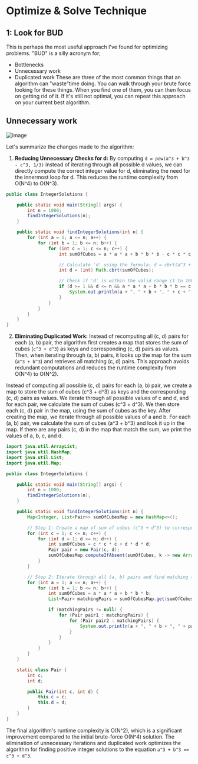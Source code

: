 # Optimize & Solve Technique
## 1: Look for BUD 
This is perhaps the most useful approach I've found for optimizing problems. "BUD" is a silly acronym for; 
* Bottlenecks 
* Unnecessary work
* Duplicated work
 These are three of the most common things that an algorithm can "waste"time doing. You can walk through 
your brute force looking for these things. When you find one of them, you can then focus on getting rid of it. 
If it's still not optimal, you can repeat this approach on your current best algorithm.


## Unnecessary work
![image](https://github.com/bruhathisp/dsa_java/assets/91585301/aecc4782-63cb-47c8-88b7-781571abca47)

Let's summarize the changes made to the algorithm:

1. **Reducing Unnecessary Checks for d:** By computing `d = pow(a^3 + b^3 - c^3, 1/3)` instead of iterating through all possible d values, we can directly compute the correct integer value for d, eliminating the need for the innermost loop for d. This reduces the runtime complexity from O(N^4) to O(N^3).
``` java 
public class IntegerSolutions {

    public static void main(String[] args) {
        int n = 1000;
        findIntegerSolutions(n);
    }

    public static void findIntegerSolutions(int n) {
        for (int a = 1; a <= n; a++) {
            for (int b = 1; b <= n; b++) {
                for (int c = 1; c <= n; c++) {
                    int sumOfCubes = a * a * a + b * b * b - c * c * c;

                    // Calculate 'd' using the formula: d = cbrt(a^3 + b^3 - c^3)
                    int d = (int) Math.cbrt(sumOfCubes);

                    // Check if 'd' is within the valid range (1 to 1000) and if the equation holds true
                    if (d >= 1 && d <= n && a * a * a + b * b * b == c * c * c + d * d * d) {
                        System.out.println(a + ", " + b + ", " + c + ", " + d);
                    }
                }
            }
        }
    }
}
```


2. **Eliminating Duplicated Work:** Instead of recomputing all (c, d) pairs for each (a, b) pair, the algorithm first creates a map that stores the sum of cubes (`c^3 + d^3`) as keys and corresponding (c, d) pairs as values. Then, when iterating through (a, b) pairs, it looks up the map for the sum (`a^3 + b^3`) and retrieves all matching (c, d) pairs. This approach avoids redundant computations and reduces the runtime complexity from O(N^4) to O(N^2).

Instead of computing all possible (c, d) pairs for each (a, b) pair, we create a map to store the sum of cubes (c^3 + d^3) as keys and the corresponding (c, d) pairs as values.
We iterate through all possible values of c and d, and for each pair, we calculate the sum of cubes (c^3 + d^3).
We then store each (c, d) pair in the map, using the sum of cubes as the key.
After creating the map, we iterate through all possible values of a and b.
For each (a, b) pair, we calculate the sum of cubes (a^3 + b^3) and look it up in the map.
If there are any pairs (c, d) in the map that match the sum, we print the values of a, b, c, and d.
``` java
import java.util.ArrayList;
import java.util.HashMap;
import java.util.List;
import java.util.Map;

public class IntegerSolutions {

    public static void main(String[] args) {
        int n = 1000;
        findIntegerSolutions(n);
    }

    public static void findIntegerSolutions(int n) {
        Map<Integer, List<Pair>> sumOfCubesMap = new HashMap<>();

        // Step 1: Create a map of sum of cubes (c^3 + d^3) to corresponding (c, d) pairs
        for (int c = 1; c <= n; c++) {
            for (int d = 1; d <= n; d++) {
                int sumOfCubes = c * c * c + d * d * d;
                Pair pair = new Pair(c, d);
                sumOfCubesMap.computeIfAbsent(sumOfCubes, k -> new ArrayList<>()).add(pair);
            }
        }

        // Step 2: Iterate through all (a, b) pairs and find matching (c, d) pairs in the map
        for (int a = 1; a <= n; a++) {
            for (int b = 1; b <= n; b++) {
                int sumOfCubes = a * a * a + b * b * b;
                List<Pair> matchingPairs = sumOfCubesMap.get(sumOfCubes);

                if (matchingPairs != null) {
                    for (Pair pair1 : matchingPairs) {
                        for (Pair pair2 : matchingPairs) {
                            System.out.println(a + ", " + b + ", " + pair1.c + ", " + pair2.d);
                        }
                    }
                }
            }
        }
    }

    static class Pair {
        int c;
        int d;

        public Pair(int c, int d) {
            this.c = c;
            this.d = d;
        }
    }
}
```

The final algorithm's runtime complexity is O(N^2), which is a significant improvement compared to the initial brute-force O(N^4) solution. The elimination of unnecessary iterations and duplicated work optimizes the algorithm for finding positive integer solutions to the equation `a^3 + b^3 == c^3 + d^3`.

